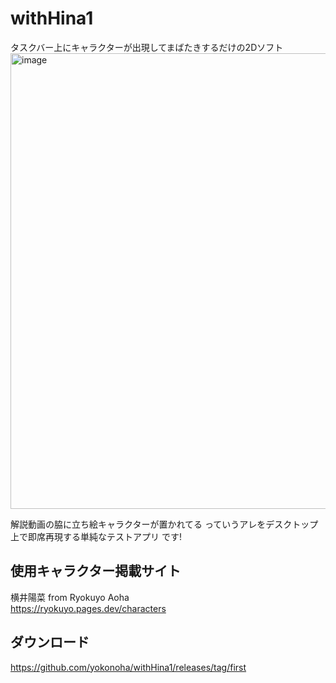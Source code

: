 # withHina1
タスクバー上にキャラクターが出現してまばたきするだけの2Dソフト  
<img width="1915" height="729" alt="image" src="https://github.com/user-attachments/assets/e2d6e319-fabb-4aac-8741-bda82677fa5c" />  

解説動画の脇に立ち絵キャラクターが置かれてる っていうアレをデスクトップ上で即席再現する単純なテストアプリ です!  

## 使用キャラクター掲載サイト  
横井陽菜 from Ryokuyo Aoha  
https://ryokuyo.pages.dev/characters  

## ダウンロード  
https://github.com/yokonoha/withHina1/releases/tag/first  
